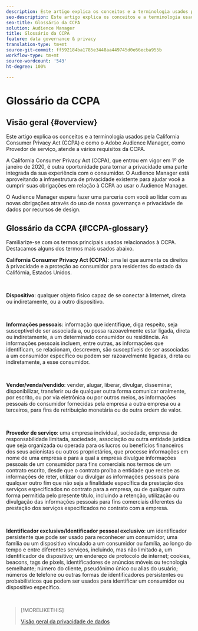 ```yaml
---
description: Este artigo explica os conceitos e a terminologia usados pela California Consumer Privacy Act (CCPA) e como o Adobe Audience Manager atende a vários requisitos da CCPA.
seo-description: Este artigo explica os conceitos e a terminologia usados pela California Consumer Privacy Act (CCPA) e como o Adobe Audience Manager atende a vários requisitos da CCPA.
seo-title: Glossário da CCPA
solution: Audience Manager
title: Glossário da CCPA
feature: data governance & privacy
translation-type: tm+mt
source-git-commit: ff592184ba1785e3448aa449745d0e66ecba955b
workflow-type: tm+mt
source-wordcount: '543'
ht-degree: 100%

---
```



# Glossário da CCPA

## Visão geral {#overview}

Este artigo explica os conceitos e a terminologia usados pela California Consumer Privacy Act (CCPA) e como o Adobe Audience Manager, como Provedor de serviço, atende a vários requisitos da CCPA.

A California Consumer Privacy Act (CCPA), que entrou em vigor em 1º de janeiro de 2020, é outra oportunidade para tornar a privacidade uma parte integrada da sua experiência com o consumidor. O Audience Manager está aproveitando a infraestrutura de privacidade existente para ajudar você a cumprir suas obrigações em relação à CCPA ao usar o Audience Manager.

O Audience Manager espera fazer uma parceria com você ao lidar com as novas obrigações através do uso de nossa governança e privacidade de dados por recursos de design.

## Glossário da CCPA {#CCPA-glossary}

Familiarize-se com os termos principais usados relacionados à CCPA. Destacamos alguns dos termos mais usados abaixo.

**California Consumer Privacy Act (CCPA)**: uma lei que aumenta os direitos à privacidade e a proteção ao consumidor para residentes do estado da Califórnia, Estados Unidos.

 

**Dispositivo**: qualquer objeto físico capaz de se conectar à Internet, direta ou indiretamente, ou a outro dispositivo.

 

**Informações pessoais**: informação que identifique, diga respeito, seja susceptível de ser associada a, ou possa razoavelmente estar ligada, direta ou indiretamente, a um determinado consumidor ou residência. As informações pessoais incluem, entre outras, as informações que identificam, se relacionam, descrevem, são susceptíveis de ser associadas a um consumidor específico ou podem ser razoavelmente ligadas, direta ou indiretamente, a esse consumidor.

 

**Vender/venda/vendido**: vender, alugar, liberar, divulgar, disseminar, disponibilizar, transferir ou de qualquer outra forma comunicar oralmente, por escrito, ou por via eletrônica ou por outros meios, as informações pessoais do consumidor fornecidas pela empresa a outra empresa ou a terceiros, para fins de retribuição monetária ou de outra ordem de valor.

 

**Provedor de serviço**: uma empresa individual, sociedade, empresa de responsabilidade limitada, sociedade, associação ou outra entidade jurídica que seja organizada ou operada para os lucros ou benefícios financeiros dos seus acionistas ou outros proprietários, que processe informações em nome de uma empresa e para a qual a empresa divulgue informações pessoais de um consumidor para fins comerciais nos termos de um contrato escrito, desde que o contrato proíba a entidade que recebe as informações de reter, utilizar ou divulgar as informações pessoais para qualquer outro fim que não seja a finalidade específica da prestação dos serviços especificados no contrato para a empresa, ou de qualquer outra forma permitida pelo presente título, incluindo a retenção, utilização ou divulgação das informações pessoais para fins comerciais diferentes da prestação dos serviços especificados no contrato com a empresa.

 

**Identificador exclusivo/Identificador pessoal exclusivo**: um identificador persistente que pode ser usado para reconhecer um consumidor, uma família ou um dispositivo vinculado a um consumidor ou família, ao longo do tempo e entre diferentes serviços, incluindo, mas não limitado a, um identificador de dispositivo; um endereço de protocolo de internet; cookies, beacons, tags de pixels, identificadores de anúncios móveis ou tecnologia semelhante; número do cliente, pseudônimo único ou alias do usuário; números de telefone ou outras formas de identificadores persistentes ou probabilísticos que podem ser usados para identificar um consumidor ou dispositivo específico.

 

>[!MORELIKETHIS]
>
>[Visão geral da privacidade de dados](/help/using/overview/data-security-and-privacy/data-privacy.md)